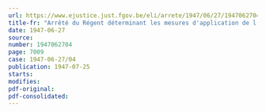 ```yaml
---
url: https://www.ejustice.just.fgov.be/eli/arrete/1947/06/27/1947062704/justel
title-fr: "Arrêté du Régent déterminant les mesures d'application de l'Arrêté-loi du 23 janvier 1947, relatif à la réparation des dommages résultant des accidents du travail survenus aux prisonniers de guerre occupés par des entreprises privées ou publiques"
date: 1947-06-27
source:
number: 1947062704
page: 7009
case: 1947-06-27/04
publication: 1947-07-25
starts:
modifies:
pdf-original:
pdf-consolidated:
---
```


